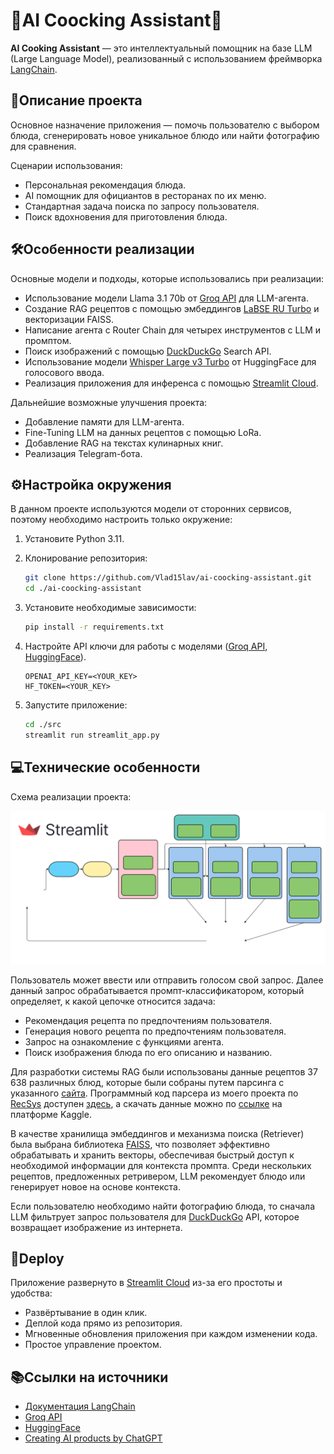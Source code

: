 # 🍳AI Coocking Assistant🤖

**AI Cooking Assistant** — это интеллектуальный помощник на базе LLM (Large Language Model), реализованный с использованием фреймворка [LangChain](https://langchain.com).

## 📖Описание проекта

Основное назначение приложения — помочь пользователю с выбором блюда, сгенерировать новое уникальное блюдо или найти фотографию для сравнения.

Сценарии использования:
- Персональная рекомендация блюда.
- AI помощник для официантов в ресторанах по их меню.
- Стандартная задача поиска по запросу пользователя.
- Поиск вдохновения для приготовления блюда.

## 🛠️Особенности реализации

Основные модели и подходы, которые использовались при реализации:
- Использование модели Llama 3.1 70b от [Groq API](https://console.groq.com) для LLM-агента.
- Создание RAG рецептов с помощью эмбеддингов [LaBSE RU Turbo](https://huggingface.co/sergeyzh/LaBSE-ru-turbo) и векторизации FAISS.
- Написание агента с Router Chain для четырех инструментов с LLM и промптом.
- Поиск изображений с помощью [DuckDuckGo](https://pypi.org/project/duckduckgo-search/#4-images---image-search-by-duckduckgocom) Search API.
- Использование модели [Whisper Large v3 Turbo](https://huggingface.co/openai/whisper-large-v3-turbo) от HuggingFace для голосового ввода.
- Реализация приложения для инференса с помощью [Streamlit Cloud](https://streamlit.io/cloud).

Дальнейшие возможные улучшения проекта:
- Добавление памяти для LLM-агента.
- Fine-Tuning LLM на данных рецептов с помощью LoRa.
- Добавление RAG на текстах кулинарных книг.
- Реализация Telegram-бота.

## ⚙️Настройка окружения
В данном проекте используются модели от сторонних сервисов, поэтому необходимо настроить только окружение:

1. Установите Python 3.11.

2. Клонирование репозитория:
    ```bash
    git clone https://github.com/Vlad15lav/ai-coocking-assistant.git
    cd ./ai-coocking-assistant
    ```

3. Установите необходимые зависимости:
    ```bash
    pip install -r requirements.txt
    ```

4. Настройте API ключи для работы с моделями ([Groq API](https://console.groq.com), [HuggingFace](https://huggingface.co/)).
    ```
    OPENAI_API_KEY=<YOUR_KEY>
    HF_TOKEN=<YOUR_KEY>
    ```

5. Запустите приложение:
    ```bash
    cd ./src
    streamlit run streamlit_app.py
    ```

## 💻Технические особенности

Схема реализации проекта:

<img src="./imgs/Project-Schema.svg">

Пользователь может ввести или отправить голосом свой запрос. Далее данный запрос обрабатывается промпт-классификатором, который определяет, к какой цепочке относится задача:
- Рекомендация рецепта по предпочтениям пользователя.
- Генерация нового рецепта по предпочтениям пользователя.
- Запрос на ознакомление с функциями агента.
- Поиск изображения блюда по его описанию и названию.

Для разработки системы RAG были использованы данные рецептов 37 638 различных блюд, которые были собраны путем парсинга с указанного [сайта](https://www.eda.ru). Программный код парсера из моего проекта по [RecSys](https://github.com/Vlad15lav/food-recsys) доступен [здесь](https://github.com/Vlad15lav/food-recsys/blob/main/notebooks/data-parser.ipynb), а скачать данные можно по [ссылке](https://www.kaggle.com/datasets/vlad15lav/recipes-corpus-textual-data-for-nlprecsys) на платформе Kaggle.

В качестве хранилища эмбеддингов и механизма поиска (Retriever) была выбрана библиотека [FAISS](https://python.langchain.com/docs/integrations/vectorstores/faiss/), что позволяет эффективно обрабатывать и хранить векторы, обеспечивая быстрый доступ к необходимой информации для контекста промпта. Среди нескольких рецептов, предложенных ретривером, LLM рекомендует блюдо или генерирует новое на основе контекста.

Если пользователю необходимо найти фотографию блюда, то сначала LLM фильтрует запрос пользователя для [DuckDuckGo](https://pypi.org/project/duckduckgo-search/#4-images---image-search-by-duckduckgocom) API, которое возвращает изображение из интернета.

## 🚀Deploy

Приложение развернуто в [Streamlit Cloud](https://ai-coocking-assistant.streamlit.app/) из-за его простоты и удобства:  
- Развёртывание в один клик.
- Деплой кода прямо из репозитория.
- Мгновенные обновления приложения при каждом изменении кода.
- Простое управление проектом.

## 📚Ссылки на источники
- [Документация LangChain](https://langchain.com/docs)
- [Groq API](https://console.groq.com)
- [HuggingFace](https://huggingface.co)
- [Creating AI products by ChatGPT](https://stepik.org/course/178846)

